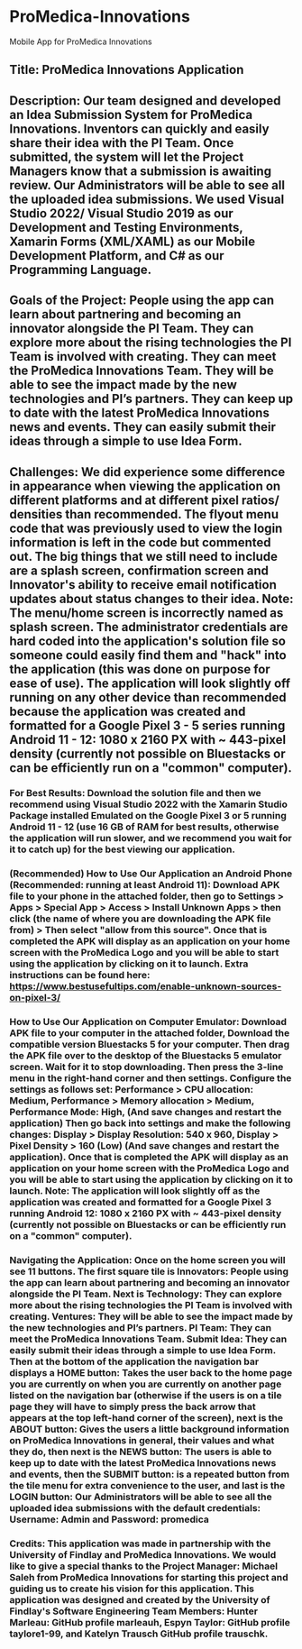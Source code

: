 # ProMedica-Innovations
Mobile App for ProMedica Innovations
## Title: ProMedica Innovations Application
## Description: Our team designed and developed an Idea Submission System for ProMedica Innovations. Inventors can quickly and easily share their idea with the PI Team. Once submitted, the system will let the Project Managers know that a submission is awaiting review. Our Administrators will be able to see all the uploaded idea submissions. We used Visual Studio 2022/ Visual Studio 2019 as our Development and Testing Environments, Xamarin Forms (XML/XAML) as our Mobile Development Platform, and C# as our Programming Language. 

## Goals of the Project: People using the app can learn about partnering and becoming an innovator alongside the PI Team. They can explore more about the rising technologies the PI Team is involved with creating. They can meet the ProMedica Innovations Team. They will be able to see the impact made by the new technologies and PI’s partners. They can keep up to date with the latest ProMedica Innovations news and events. They can easily submit their ideas through a simple to use Idea Form.

## Challenges: We did experience some difference in appearance when viewing the application on different platforms and at different pixel ratios/ densities than recommended. The flyout menu code that was previously used to view the login information is left in the code but commented out. The big things that we still need to include are a splash screen, confirmation screen and Innovator's ability to receive email notification updates about status changes to their idea. Note: The menu/home screen is incorrectly named as splash screen. The administrator credentials are hard coded into the application's solution file so someone could easily find them and "hack" into the application (this was done on purpose for ease of use). The application will look slightly off running on any other device than recommended because the application was created and formatted for a Google Pixel 3 - 5 series running Android 11 - 12: 1080 x 2160 PX with ~ 443-pixel density (currently not possible on Bluestacks or can be efficiently run on a "common" computer).

### For Best Results: Download the solution file and then we recommend using Visual Studio 2022 with the Xamarin Studio Package installed Emulated on the Google Pixel 3 or 5 running Android 11 - 12 (use 16 GB of RAM for best results, otherwise the application will run slower, and we recommend you wait for it to catch up) for the best viewing our application. 

### (Recommended) How to Use Our Application an Android Phone (Recommended: running at least Android 11): Download APK file to your phone in the attached folder, then go to Settings > Apps > Special App > Access > Install Unknown Apps > then click (the name of where you are downloading the APK file from) > Then select "allow from this source". Once that is completed the APK will display as an application on your home screen with the ProMedica Logo and you will be able to start using the application by clicking on it to launch. Extra instructions can be found here: https://www.bestusefultips.com/enable-unknown-sources-on-pixel-3/

### How to Use Our Application on Computer Emulator: Download APK file to your computer in the attached folder, Download the compatible version Bluestacks 5 for your computer. Then drag the APK file over to the desktop of the Bluestacks 5 emulator screen. Wait for it to stop downloading. Then press the 3-line menu in the right-hand corner and then settings. Configure the settings as follows set: Performance > CPU allocation: Medium, Performance > Memory allocation > Medium, Performance Mode: High, (And save changes and restart the application) Then go back into settings and make the following changes: Display > Display Resolution: 540 x 960, Display > Pixel Density > 160 (Low) (And save changes and restart the application). Once that is completed the APK will display as an application on your home screen with the ProMedica Logo and you will be able to start using the application by clicking on it to launch. Note: The application will look slightly off as the application was created and formatted for a Google Pixel 3 running Android 12: 1080 x 2160 PX with ~ 443-pixel density (currently not possible on Bluestacks or can be efficiently run on a "common" computer).

### Navigating the Application: Once on the home screen you will see 11 buttons. The first square tile is Innovators: People using the app can learn about partnering and becoming an innovator alongside the PI Team. Next is Technology: They can explore more about the rising technologies the PI Team is involved with creating. Ventures: They will be able to see the impact made by the new technologies and PI’s partners. PI Team: They can meet the ProMedica Innovations Team. Submit Idea: They can easily submit their ideas through a simple to use Idea Form. Then at the bottom of the application the navigation bar displays a HOME button: Takes the user back to the home page you are currently on when you are currently on another page listed on the navigation bar (otherwise if the users is on a tile page they will have to simply press the back arrow that appears at the top left-hand corner of the screen), next is the ABOUT button: Gives the users a little background information on ProMedica Innovations in general, their values and what they do, then next is the NEWS button: The users is able to keep up to date with the latest ProMedica Innovations news and events, then the SUBMIT button: is a repeated button from the tile menu for extra convenience to the user, and last is the LOGIN button: Our Administrators will be able to see all the uploaded idea submissions with the default credentials: Username: Admin and Password: promedica

### Credits: This application was made in partnership with the University of Findlay and ProMedica Innovations. We would like to give a special thanks to the Project Manager: Michael Saleh from ProMedica Innovations for starting this project and guiding us to create his vision for this application. This application was designed and created by the University of Findlay's Software Engineering Team Members: Hunter Marleau: GitHub profile marleauh, Espyn Taylor: GitHub profile taylore1-99, and Katelyn Trausch GitHub profile trauschk.

